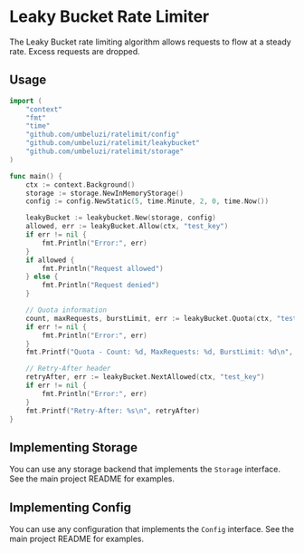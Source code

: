 # Leaky Bucket Rate Limiter

The Leaky Bucket rate limiting algorithm allows requests to flow at a steady rate. Excess requests are dropped.

## Usage

```go
import (
    "context"
    "fmt"
    "time"
    "github.com/umbeluzi/ratelimit/config"
    "github.com/umbeluzi/ratelimit/leakybucket"
    "github.com/umbeluzi/ratelimit/storage"
)

func main() {
    ctx := context.Background()
    storage := storage.NewInMemoryStorage()
    config := config.NewStatic(5, time.Minute, 2, 0, time.Now())

    leakyBucket := leakybucket.New(storage, config)
    allowed, err := leakyBucket.Allow(ctx, "test_key")
    if err != nil {
        fmt.Println("Error:", err)
    }
    if allowed {
        fmt.Println("Request allowed")
    } else {
        fmt.Println("Request denied")
    }

    // Quota information
    count, maxRequests, burstLimit, err := leakyBucket.Quota(ctx, "test_key")
    if err != nil {
        fmt.Println("Error:", err)
    }
    fmt.Printf("Quota - Count: %d, MaxRequests: %d, BurstLimit: %d\n", count, maxRequests, burstLimit)

    // Retry-After header
    retryAfter, err := leakyBucket.NextAllowed(ctx, "test_key")
    if err != nil {
        fmt.Println("Error:", err)
    }
    fmt.Printf("Retry-After: %s\n", retryAfter)
}
```

## Implementing Storage

You can use any storage backend that implements the `Storage` interface. See the main project README for examples.

## Implementing Config

You can use any configuration that implements the `Config` interface. See the main project README for examples.
